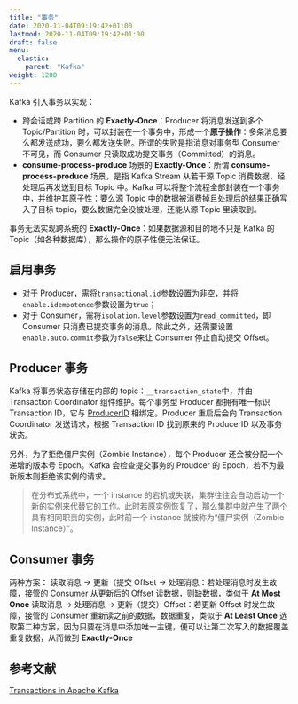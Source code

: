```yaml
---
title: "事务"
date: 2020-11-04T09:19:42+01:00
lastmod: 2020-11-04T09:19:42+01:00
draft: false
menu:
  elastic: 
    parent: "Kafka"
weight: 1200
---
```


Kafka 引入事务以实现：

- 跨会话或跨 Partition 的 **Exactly-Once**：Producer 将消息发送到多个 Topic/Partition 时，可以封装在一个事务中，形成一个**原子操作**：多条消息要么都发送成功，要么都发送失败。所谓的失败是指消息对事务型 Consumer 不可见，而 Consumer 只读取成功提交事务（Committed）的消息。
- **consume-process-produce** 场景的 **Exactly-Once**：所谓 **consume-process-produce** 场景，是指 Kafka Stream 从若干源 Topic 消费数据，经处理后再发送到目标 Topic 中。Kafka 可以将整个流程全部封装在一个事务中，并维护其原子性：要么源 Topic 中的数据被消费掉且处理后的结果正确写入了目标 topic，要么数据完全没被处理，还能从源 Topic 里读取到。

事务无法实现跨系统的 **Exactly-Once**：如果数据源和目的地不只是 Kafka 的 Topic（如各种数据库），那么操作的原子性便无法保证。

## 启用事务

- 对于 Producer，需将`transactional.id`参数设置为非空，并将`enable.idempotence`参数设置为`true`；
- 对于 Consumer，需将`isolation.level`参数设置为`read_committed`，即 Consumer 只消费已提交事务的消息。除此之外，还需要设置`enable.auto.commit`参数为`false`来让 Consumer 停止自动提交 Offset。

## Producer 事务

Kafka 将事务状态存储在内部的 topic：`__transaction_state`中，并由 Transaction Coordinator 组件维护。每个事务型 Producer 都拥有唯一标识 Transaction ID，它与 [ProducerID](/elastic/kafka/intro/#幂等性) 相绑定。Producer 重启后会向 Transaction Coordinator 发送请求，根据 Transaction ID 找到原来的 ProducerID 以及事务状态。

另外，为了拒绝僵尸实例（Zombie Instance），每个 Producer 还会被分配一个递增的版本号 Epoch。Kafka 会检查提交事务的 Proudcer 的 Epoch，若不为最新版本则拒绝该实例的请求。

>在分布式系统中，一个 instance 的宕机或失联，集群往往会自动启动一个新的实例来代替它的工作。此时若原实例恢复了，那么集群中就产生了两个具有相同职责的实例，此时前一个 instance 就被称为“僵尸实例（Zombie Instance）”。

## Consumer 事务

两种方案：
读取消息 -> 更新（提交 Offset -> 处理消息：若处理消息时发生故障，接管的 Consumer 从更新后的 Offset 读数据，则缺数据，类似于 **At Most Once**
读取消息 -> 处理消息 -> 更新（提交）Offset：若更新 Offset 时发生故障，接管的 Consumer 重新读之前的数据，数据重复，类似于 **At Least Once**
选取第二种方案，因为只要在消息中添加唯一主键，便可以让第二次写入的数据覆盖重复数据，从而做到 **Exactly-Once**

## 参考文献

[Transactions in Apache Kafka](https://www.confluent.io/blog/transactions-apache-kafka/)

